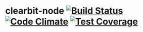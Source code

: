 clearbit-node [![Build Status](https://travis-ci.org/bendrucker/clearbit-node.svg?branch=master)](https://travis-ci.org/bendrucker/clearbit-node) [![Code Climate](https://codeclimate.com/github/bendrucker/clearbit-node/badges/gpa.svg)](https://codeclimate.com/github/bendrucker/clearbit-node) [![Test Coverage](https://codeclimate.com/github/bendrucker/clearbit-node/badges/coverage.svg)](https://codeclimate.com/github/bendrucker/clearbit-node)
=============
